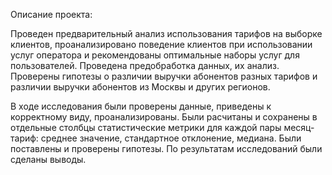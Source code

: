 Описание проекта:

Проведен предварительный анализ использования тарифов на выборке клиентов, проанализировано поведение клиентов при использовании услуг оператора и рекомендованы оптимальные наборы услуг для пользователей. Проведена предобработка данных, их анализ. Проверены гипотезы о различии выручки абонентов разных тарифов и различии выручки абонентов из Москвы и других регионов.

В ходе исследования были проверены данные, приведены к корректному виду, проанализированы. Были расчитаны и сохранены в отдельные столбцы статистические метрики для каждой пары месяц-тариф: среднее значение, стандартное отклонение, медиана. Были поставлены и проверены гипотезы. По результатам исследований были сделаны выводы. 
